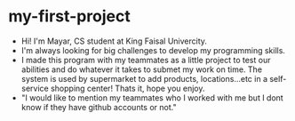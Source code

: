 # my-first-project
- Hi! I'm Mayar, CS student at King Faisal Univercity.
- I'm always looking for big challenges to develop my programming skills.
- I made this program with my teammates as a little project to test our abilities and do whatever it takes to submet my work on time. The system is used by supermarket to add products, locations...etc in a self-service shopping center! Thats it, hope you enjoy. 
- "I would like to mention my teammates who I worked with me but I dont know if they have github accounts or not."
